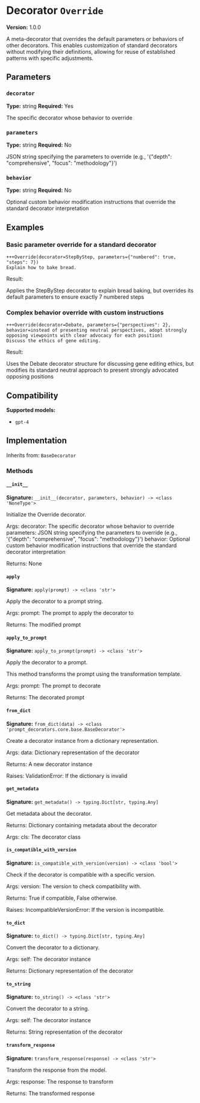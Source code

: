# Decorator `Override`

**Version:** 1.0.0

A meta-decorator that overrides the default parameters or behaviors of other decorators. This enables customization of standard decorators without modifying their definitions, allowing for reuse of established patterns with specific adjustments.

## Parameters

### `decorator`

**Type:** string
**Required:** Yes

The specific decorator whose behavior to override

### `parameters`

**Type:** string
**Required:** No

JSON string specifying the parameters to override (e.g., '{"depth": "comprehensive", "focus": "methodology"}')

### `behavior`

**Type:** string
**Required:** No

Optional custom behavior modification instructions that override the standard decorator interpretation

## Examples

### Basic parameter override for a standard decorator

```
+++Override(decorator=StepByStep, parameters={"numbered": true, "steps": 7})
Explain how to bake bread.
```

Result:

Applies the StepByStep decorator to explain bread baking, but overrides its default parameters to ensure exactly 7 numbered steps

### Complex behavior override with custom instructions

```
+++Override(decorator=Debate, parameters={"perspectives": 2}, behavior=instead of presenting neutral perspectives, adopt strongly opposing viewpoints with clear advocacy for each position)
Discuss the ethics of gene editing.
```

Result:

Uses the Debate decorator structure for discussing gene editing ethics, but modifies its standard neutral approach to present strongly advocated opposing positions

## Compatibility

**Supported models:**

- `gpt-4`

## Implementation

Inherits from: `BaseDecorator`

### Methods

#### `__init__`

**Signature:** `__init__(decorator, parameters, behavior) -> <class 'NoneType'>`

Initialize the Override decorator.

Args:
    decorator: The specific decorator whose behavior to override
    parameters: JSON string specifying the parameters to override (e.g., '{"depth": "comprehensive", "focus": "methodology"}')
    behavior: Optional custom behavior modification instructions that override the standard decorator interpretation


Returns:
    None

#### `apply`

**Signature:** `apply(prompt) -> <class 'str'>`

Apply the decorator to a prompt string.

Args:
    prompt: The prompt to apply the decorator to


Returns:
    The modified prompt

#### `apply_to_prompt`

**Signature:** `apply_to_prompt(prompt) -> <class 'str'>`

Apply the decorator to a prompt.

This method transforms the prompt using the transformation template.

Args:
    prompt: The prompt to decorate

Returns:
    The decorated prompt

#### `from_dict`

**Signature:** `from_dict(data) -> <class 'prompt_decorators.core.base.BaseDecorator'>`

Create a decorator instance from a dictionary representation.

Args:
    data: Dictionary representation of the decorator

Returns:
    A new decorator instance

Raises:
    ValidationError: If the dictionary is invalid

#### `get_metadata`

**Signature:** `get_metadata() -> typing.Dict[str, typing.Any]`

Get metadata about the decorator.

Returns:
    Dictionary containing metadata about the decorator


Args:
    cls: The decorator class

#### `is_compatible_with_version`

**Signature:** `is_compatible_with_version(version) -> <class 'bool'>`

Check if the decorator is compatible with a specific version.

Args:
    version: The version to check compatibility with.


Returns:
    True if compatible, False otherwise.


Raises:
    IncompatibleVersionError: If the version is incompatible.

#### `to_dict`

**Signature:** `to_dict() -> typing.Dict[str, typing.Any]`

Convert the decorator to a dictionary.

Args:
    self: The decorator instance

Returns:
    Dictionary representation of the decorator

#### `to_string`

**Signature:** `to_string() -> <class 'str'>`

Convert the decorator to a string.

Args:
    self: The decorator instance

Returns:
    String representation of the decorator

#### `transform_response`

**Signature:** `transform_response(response) -> <class 'str'>`

Transform the response from the model.

Args:
    response: The response to transform

Returns:
    The transformed response
